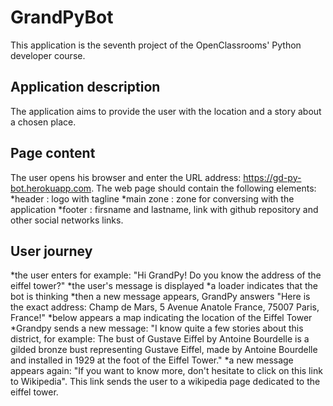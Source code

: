 # GrandPyBot
This application is the seventh project of the OpenClassrooms' Python developer course.

## Application description
The application aims to provide the user with the location and a story about a chosen place.

## Page content
The user opens his browser and enter the URL address: https://gd-py-bot.herokuapp.com.
The web page should contain the following elements:
*header : logo with tagline
*main zone : zone for conversing with the application
*footer : firsname and lastname, link with github repository and other social networks links.

## User journey
*the user enters for example: "Hi GrandPy! Do you know the address of the eiffel tower?"
*the user's message is displayed
*a loader indicates that the bot is thinking
*then a new message appears, GrandPy answers "Here is the exact address: Champ de Mars, 5 Avenue Anatole France, 75007 Paris, France!"
*below appears a map indicating the location of the Eiffel Tower
*Grandpy sends a new message: "I know quite a few stories about this district, for example: The bust of Gustave Eiffel by Antoine Bourdelle is a gilded bronze bust representing Gustave Eiffel, made by Antoine Bourdelle and installed in 1929 at the foot of the Eiffel Tower."
*a new message appears again: "If you want to know more, don't hesitate to click on this link to Wikipedia". This link sends the user to a wikipedia page dedicated to the eiffel tower.